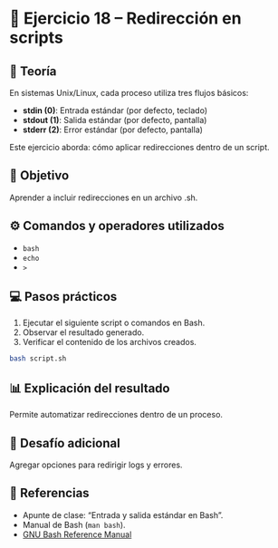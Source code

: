 # 🧪 Ejercicio 18 – Redirección en scripts

## 📘 Teoría
En sistemas Unix/Linux, cada proceso utiliza tres flujos básicos:
- **stdin (0)**: Entrada estándar (por defecto, teclado)
- **stdout (1)**: Salida estándar (por defecto, pantalla)
- **stderr (2)**: Error estándar (por defecto, pantalla)

Este ejercicio aborda: cómo aplicar redirecciones dentro de un script.

## 🧠 Objetivo
Aprender a incluir redirecciones en un archivo .sh.

## ⚙️ Comandos y operadores utilizados
- `bash`
- `echo`
- `>`

## 💻 Pasos prácticos
1. Ejecutar el siguiente script o comandos en Bash.
2. Observar el resultado generado.
3. Verificar el contenido de los archivos creados.

```bash
bash script.sh
```

## 📊 Explicación del resultado
Permite automatizar redirecciones dentro de un proceso.

## 🧩 Desafío adicional
Agregar opciones para redirigir logs y errores.

## 🔗 Referencias
- Apunte de clase: “Entrada y salida estándar en Bash”.
- Manual de Bash (`man bash`).
- [GNU Bash Reference Manual](https://www.gnu.org/software/bash/manual/)
